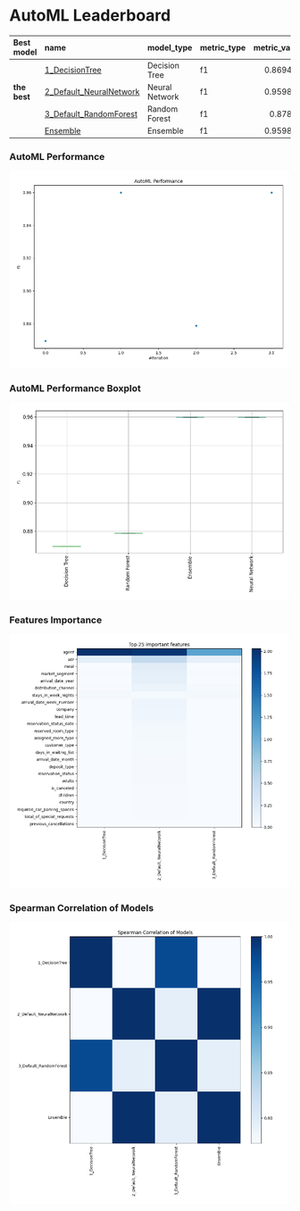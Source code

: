 # AutoML Leaderboard

| Best model   | name                                                         | model_type     | metric_type   |   metric_value |   train_time |
|:-------------|:-------------------------------------------------------------|:---------------|:--------------|---------------:|-------------:|
|              | [1_DecisionTree](1_DecisionTree/README.md)                   | Decision Tree  | f1            |       0.869498 |        17.82 |
| **the best** | [2_Default_NeuralNetwork](2_Default_NeuralNetwork/README.md) | Neural Network | f1            |       0.959862 |        56.44 |
|              | [3_Default_RandomForest](3_Default_RandomForest/README.md)   | Random Forest  | f1            |       0.87873  |        11.99 |
|              | [Ensemble](Ensemble/README.md)                               | Ensemble       | f1            |       0.959862 |         2.74 |

### AutoML Performance
![AutoML Performance](ldb_performance.png)

### AutoML Performance Boxplot
![AutoML Performance Boxplot](ldb_performance_boxplot.png)

### Features Importance
![features importance across models](features_heatmap.png)



### Spearman Correlation of Models
![models spearman correlation](correlation_heatmap.png)

